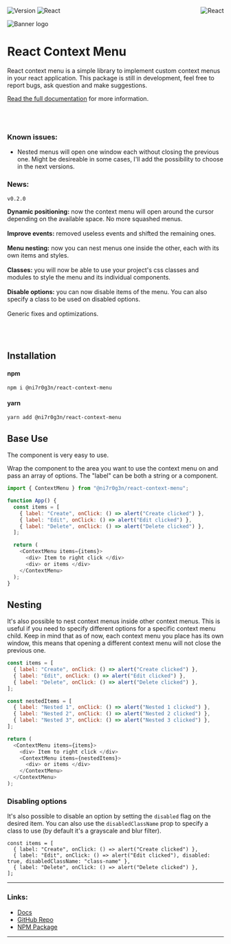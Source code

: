 <p style="text-align:left;">

<a align="left">![Version](https://img.shields.io/badge/Version-0.1.3-brightgreen?style=flat-square) ![React](https://img.shields.io/badge/React-^18.2.0-lightblue?style=flat-square&logo=react) </a>
<a style="float: right">
![React](https://img.shields.io/badge/Status-In_Development-orange?style=flat-square)
</a>

</p>

![Banner logo](https://user-images.githubusercontent.com/52223453/225049899-44b9e1a4-0830-415e-9707-75803e214886.png)

# React Context Menu

React context menu is a simple library to implement custom context menus in your react application. This package is still in development, feel free to report bugs, ask question and make suggestions.

[Read the full documentation](https://ni7r0g3n.github.io/react-context-menu/) for more information.

<br><br>

### Known issues:

- Nested menus will open one window each without closing the previous one. Might be desireable in some cases, I'll add the possibility to choose in the next versions.

### News:

`v0.2.0`

**Dynamic positioning:** now the context menu will open around the cursor depending on the available space. No more squashed menus.
<br>
<br>
**Improve events:** removed useless events and shifted the remaining ones.
<br>
<br>
**Menu nesting:** now you can nest menus one inside the other, each with its own items and styles.
<br>
<br>
**Classes:** you will now be able to use your project's css classes and modules to style the menu and its individual components.
<br>
<br>
**Disable options:** you can now disable items of the menu. You can also specify a class to be used on disabled options.
<br>
<br>
Generic fixes and optimizations.

<br><br>

## Installation

#### npm

`npm i @ni7r0g3n/react-context-menu`

#### yarn

`yarn add @ni7r0g3n/react-context-menu`

## Base Use

The component is very easy to use.

Wrap the component to the area you want to use the context menu on and pass an array of options.
The "label" can be both a string or a component.

```javascript
import { ContextMenu } from "@ni7r0g3n/react-context-menu";

function App() {
  const items = [
    { label: "Create", onClick: () => alert("Create clicked") },
    { label: "Edit", onClick: () => alert("Edit clicked") },
    { label: "Delete", onClick: () => alert("Delete clicked") },
  ];

  return (
    <ContextMenu items={items}>
      <div> Item to right click </div>
      <div> or items </div>
    </ContextMenu>
  );
}
```

## Nesting

It's also possible to nest context menus inside other context menus. This is useful if you need to specify different options for a specific context menu child. Keep in mind that as of now, each context menu you place has its own window, this means that opening a different context menu will not close the previous one.

```javascript
const items = [
  { label: "Create", onClick: () => alert("Create clicked") },
  { label: "Edit", onClick: () => alert("Edit clicked") },
  { label: "Delete", onClick: () => alert("Delete clicked") },
];

const nestedItems = [
  { label: "Nested 1", onClick: () => alert("Nested 1 clicked") },
  { label: "Nested 2", onClick: () => alert("Nested 2 clicked") },
  { label: "Nested 3", onClick: () => alert("Nested 3 clicked") },
];

return (
  <ContextMenu items={items}>
    <div> Item to right click </div>
    <ContextMenu items={nestedItems}>
      <div> or items </div>
    </ContextMenu>
  </ContextMenu>
);
```

### Disabling options

It's also possible to disable an option by setting the `disabled` flag on the desired item. You can also use the `disabledClassName` prop to specify a class to use (by default it's a grayscale and blur filter).

```
const items = [
  { label: "Create", onClick: () => alert("Create clicked") },
  { label: "Edit", onClick: () => alert("Edit clicked"), disabled: true, disabledClassName: "class-name" },
  { label: "Delete", onClick: () => alert("Delete clicked") },
];
```

---

### Links:

- [Docs](https://ni7r0g3n.github.io/react-context-menu/)
- [GitHub Repo](https://github.com/ni7r0g3n/react-context-menu)
- [NPM Package](https://www.npmjs.com/package/@ni7r0g3n/react-context-menu)

---
